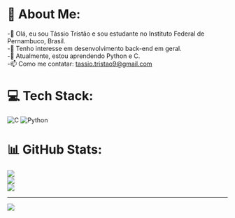 # 💫 About Me:
-👋 Olá, eu sou Tássio Tristão e sou estudante no Instituto Federal de Pernambuco, Brasil. <br>-👀 Tenho interesse em desenvolvimento back-end em geral. <br>-🌱 Atualmente, estou aprendendo Python e C. <br>-📫 Como me contatar: tassio.tristao9@gmail.com 


# 💻 Tech Stack:
![C](https://img.shields.io/badge/c-%2300599C.svg?style=for-the-badge&logo=c&logoColor=white) ![Python](https://img.shields.io/badge/python-3670A0?style=for-the-badge&logo=python&logoColor=ffdd54)
# 📊 GitHub Stats:
![](https://github-readme-stats.vercel.app/api?username=tvts1&theme=omni&hide_border=false&include_all_commits=false&count_private=false)<br/>
![](https://github-readme-streak-stats.herokuapp.com/?user=tvts1&theme=omni&hide_border=false)<br/>
![](https://github-readme-stats.vercel.app/api/top-langs/?username=tvts1&theme=omni&hide_border=false&include_all_commits=false&count_private=false&layout=compact)

---
[![](https://visitcount.itsvg.in/api?id=tvts1&icon=0&color=0)](https://visitcount.itsvg.in)

<!-- Proudly created with GPRM ( https://gprm.itsvg.in ) -->